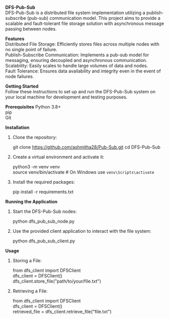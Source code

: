 **DFS-Pub-Sub**  
DFS-Pub-Sub is a distributed file system implementation utilizing a publish-subscribe (pub-sub) communication model. This project aims to provide a scalable and fault-tolerant file storage solution with asynchronous message passing between nodes.
  
**Features**   
Distributed File Storage: Efficiently stores files across multiple nodes with no single point of failure.  
Publish-Subscribe Communication: Implements a pub-sub model for messaging, ensuring decoupled and asynchronous communication.  
Scalability: Easily scales to handle large volumes of data and nodes.  
Fault Tolerance: Ensures data availability and integrity even in the event of node failures.  

**Getting Started**  
Follow these instructions to set up and run the DFS-Pub-Sub system on your local machine for development and testing purposes.  
  
**Prerequisites**
  Python 3.8+  
  pip  
  Git  
  
**Installation** 
  
1. Clone the repository:  
  
    git clone https://github.com/ashmitha28/Pub-Sub.git
    cd DFS-Pub-Sub  
  
2. Create a virtual environment and activate it:
     
    python3 -m venv venv  
    source venv/bin/activate   # On Windows use `venv\Scripts\activate`  
    
3. Install the required packages:  
  
    pip install -r requirements.txt  

      
**Running the Application**

1. Start the DFS-Pub-Sub nodes:  
  
    python dfs_pub_sub_node.py  
    
2. Use the provided client application to interact with the file system:  
  
    python dfs_pub_sub_client.py  
    
**Usage**  
  
1. Storing a File:  
  
    from dfs_client import DFSClient  
    dfs_client = DFSClient()  
    dfs_client.store_file("path/to/your/file.txt")  
  
2. Retrieving a File:  
  
    from dfs_client import DFSClient  
    dfs_client = DFSClient()  
    retrieved_file = dfs_client.retrieve_file("file.txt")

 
